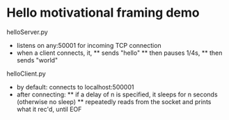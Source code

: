 # Hello motivational framing demo


helloServer.py
* listens on any:50001 for incoming TCP connection
* when a client connects, it,
** sends "hello"
** then pauses 1/4s,
** then sends "world"

helloClient.py
* by default: connects to localhost:500001
* after connecting:
** if a delay of n is specified, it sleeps for n seconds (otherwise no sleep)
** repeatedly reads from the socket and prints what it rec'd, until EOF
